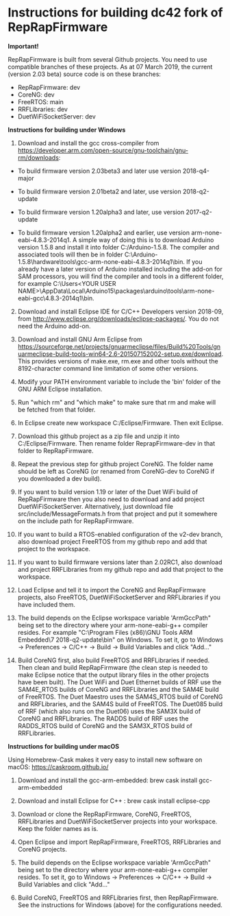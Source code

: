Instructions for building dc42 fork of RepRapFirmware
=====================================================

**Important!**

RepRapFirmware is built from several Github projects. You need to use compatible branches of these projects. As at 07 March 2019, the current (version 2.03 beta) source code is on these branches:

- RepRapFirmware: dev
- CoreNG: dev
- FreeRTOS: main
- RRFLibraries: dev
- DuetWiFiSocketServer: dev

**Instructions for building under Windows**

1. Download and install the gcc cross-compiler from https://developer.arm.com/open-source/gnu-toolchain/gnu-rm/downloads:

- To build firmware version 2.03beta3 and later use version 2018-q4-major

- To build firmware version 2.01beta2 and later, use version 2018-q2-update

- To build firmware version 1.20alpha3 and later, use version 2017-q2-update

- To build firmware version 1.20alpha2 and earlier, use version arm-none-eabi-4.8.3-2014q1. A simple way of doing this is to download Arduino version 1.5.8 and install it into folder C:/Arduino-1.5.8. The compiler and associated tools will then be in folder C:\Arduino-1.5.8\hardware\tools\gcc-arm-none-eabi-4.8.3-2014q1\bin. If you already have a later version of Arduino installed including the add-on for SAM processors, you will find the compiler and tools in a different folder, for example C:\Users\<YOUR USER NAME>\AppData\Local\Arduino15\packages\arduino\tools\arm-none-eabi-gcc\4.8.3-2014q1\bin.

2. Download and install Eclipse IDE for C/C++ Developers version 2018-09, from http://www.eclipse.org/downloads/eclipse-packages/. You do not need the Arduino add-on.

3. Download and install GNU Arm Eclipse from https://sourceforge.net/projects/gnuarmeclipse/files/Build%20Tools/gnuarmeclipse-build-tools-win64-2.6-201507152002-setup.exe/download. This provides versions of make.exe, rm.exe and other tools without the 8192-character command line limitation of some other versions.

4. Modify your PATH environment variable to include the 'bin' folder of the GNU ARM Eclipse installation.

5. Run "which rm" and "which make" to make sure that rm and make will be fetched from that folder.

6. In Eclipse create new workspace C:/Eclipse/Firmware. Then exit Eclipse.

7. Download this github project as a zip file and unzip it into C:/Eclipse/Firmware. Then rename folder ReprapFirmware-dev in that folder to RepRapFirmware.

8. Repeat the previous step for github project CoreNG. The folder name should be left as CoreNG (or renamed from CoreNG-dev to CoreNG if you downloaded a dev build).

9. If you want to build version 1.19 or later of the Duet WiFi build of RepRapFirmware then you also need to download and add project DuetWiFiSocketServer. Alternatively, just download file src/include/MessageFormats.h from that project and put it somewhere on the include path for RepRapFirmware.

10. If you want to build a RTOS-enabled configuration of the v2-dev branch, also download project FreeRTOS from my github repo and add that project to the workspace.

11. If you want to build firmware versions later than 2.02RC1, also download and project RRFLibraries from my github repo and add that project to the workspace.

12. Load Eclipse and tell it to import the CoreNG and RepRapFirmware projects, also FreeRTOS, DuetWiFiSocketServer and RRFLibraries if you have included them.

13. The build depends on the Eclipse workspace variable 'ArmGccPath" being set to the directory where your arm-none-eabi-g++ compiler resides. For example "C:\Program Files (x86)\GNU Tools ARM Embedded\7 2018-q2-update\bin" on Windows. To set it, go to Windows -> Preferences -> C/C++ -> Build -> Build Variables and click "Add..."

14. Build CoreNG first, also build FreeRTOS and RRFLibraries if needed. Then clean and build RepRapFirmware (the clean step is needed to make Eclipse notice that the output library files in the other projects have been built). The Duet WiFi and Duet Ethernet builds of RRF use the SAM4E_RTOS builds of CoreNG and RRFLibraries and the SAM4E build of FreeRTOS. The Duet Maestro uses the SAM4S_RTOS build of CoreNG and RRFLibraries, and the SAM4S build of FreeRTOS. The Duet085 build of RRF (which also runs on the Duet06) uses the SAM3X build of CoreNG and RRFLibraries. The RADDS build of RRF uses the RADDS_RTOS build of CoreNG and the SAM3X_RTOS build of RRFLibraries.

**Instructions for building under macOS**

Using Homebrew-Cask makes it very easy to install new software on macOS: https://caskroom.github.io/

1. Download and install the gcc-arm-embedded: brew cask install gcc-arm-embedded

3. Download and install Eclipse for C++ : brew cask install eclipse-cpp

4. Download or clone the RepRapFirmware, CoreNG, FreeRTOS, RRFLibraries and DuetWiFiSocketServer projects into your workspace. Keep the folder names as is.

5. Open Eclipse and import RepRapFirmware, FreeRTOS, RRFLibraries and CoreNG projects.

6. The build depends on the Eclipse workspace variable 'ArmGccPath" being set to the directory where your arm-none-eabi-g++ compiler resides. To set it, go to Windows -> Preferences -> C/C++ -> Build -> Build Variables and click "Add..."

7. Build CoreNG, FreeRTOS and RRFLibraries first, then RepRapFirmware. See the instructions for Windows (above) for the configurations needed.
